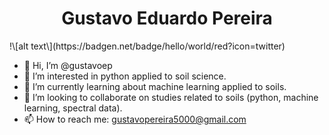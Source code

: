 <h1 align="center"> Gustavo Eduardo Pereira </h1>
!\[alt text\](https://badgen.net/badge/hello/world/red?icon=twitter)

- 👋  Hi, I’m @gustavoep
- 👀  I’m interested in python applied to soil science.
- 🌱 I’m currently learning about machine learning applied to soils.
- 💞️ I’m looking to collaborate on studies related to soils (python, machine learning, spectral data).
- 📫 How to reach me: gustavopereira5000@gmail.com

